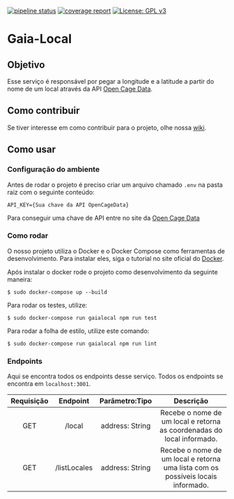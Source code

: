 [![pipeline status](https://gitlab.com/botgaia/Gaia-Local/badges/master/pipeline.svg)](https://gitlab.com/botgaia/Gaia-Local/commits/master)
[![coverage report](https://gitlab.com/botgaia/Gaia-Local/badges/master/coverage.svg)](https://gitlab.com/botgaia/Gaia-Local/commits/master)
[![License: GPL v3](https://img.shields.io/badge/License-GPLv3-blue.svg)](https://www.gnu.org/licenses/gpl-3.0)

# Gaia-Local

## Objetivo
Esse serviço é responsável por pegar a longitude e a latitude a partir do nome de um local através da API [Open Cage Data](https://opencagedata.com/api).

## Como contribuir

Se tiver interesse em como contribuir para o projeto, olhe nossa [wiki](https://github.com/fga-eps-mds/2019.1-Gaia).

## Como usar

### Configuração do ambiente

Antes de rodar o projeto é preciso criar um arquivo chamado `.env` na pasta raiz com o seguinte conteúdo:

~~~~
API_KEY={Sua chave da API OpenCageData}
~~~~

Para conseguir uma chave de API entre no site da [Open Cage Data](https://opencagedata.com/api)

### Como rodar

O nosso projeto utiliza o Docker e o Docker Compose como ferramentas de desenvolvimento. Para instalar eles, siga o tutorial no site oficial do [Docker](https://www.docker.com/).

Após instalar o docker rode o projeto como desenvolvimento da seguinte maneira:

``` $ sudo docker-compose up --build ```

Para rodar os testes, utilize:

``` $ sudo docker-compose run gaialocal npm run test ```

Para rodar a folha de estilo, utilize este comando:

``` $ sudo docker-compose run gaialocal npm run lint ```

### Endpoints

Aqui se encontra todos os endpoints desse serviço. Todos os endpoints se encontra em `localhost:3001`.

|Requisição|Endpoint|Parâmetro:Tipo|Descrição|
|:--------:|:------:|:------------:|:-------:|
|GET|/local|address: String|Recebe o nome de um local e retorna as coordenadas do local informado.|
|GET|/listLocales|address: String|Recebe o nome de um local e retorna uma lista com os possíveis locais informado.|
